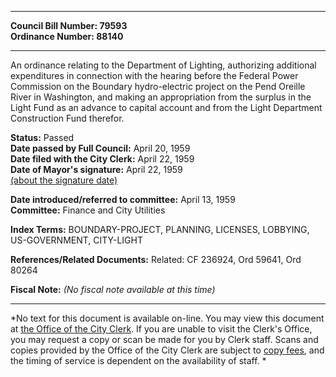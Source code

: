* * * * *  
  
**Council Bill Number: [](#h0)[](#h2)79593**   
**Ordinance Number: 88140**  
  
* * * * *  
  
An ordinance relating to the Department of Lighting, authorizing additional expenditures in connection with the hearing before the Federal Power Commission on the Boundary hydro-electric project on the Pend Oreille River in Washington, and making an appropriation from the surplus in the Light Fund as an advance to capital account and from the Light Department Construction Fund therefor.  
  
**Status:** Passed   
**Date passed by Full Council:** April 20, 1959   
**Date filed with the City Clerk:** April 22, 1959   
**Date of Mayor's signature:** April 22, 1959   
[(about the signature date)](/~public/approvaldate.htm)   
  
  
**Date introduced/referred to committee:** April 13, 1959   
**Committee:** Finance and City Utilities   
  
**Index Terms:** BOUNDARY-PROJECT, PLANNING, LICENSES, LOBBYING, US-GOVERNMENT, CITY-LIGHT  
  
**References/Related Documents:** Related: CF 236924, Ord 59641, Ord 80264  
  
**Fiscal Note:** *(No fiscal note available at this time)*  
  
* * * * *  
  
*No text for this document is available on-line. You may view this document at [the Office of the City Clerk](http://www.seattle.gov/leg/clerk/contactUs.htm). If you are unable to visit the Clerk's Office, you may request a copy or scan be made for you by Clerk staff. Scans and copies provided by the Office of the City Clerk are subject to [copy fees](http://clerk.seattle.gov/~public/clerkfees.htm), and the timing of service is dependent on the availability of staff. *  
  
  
